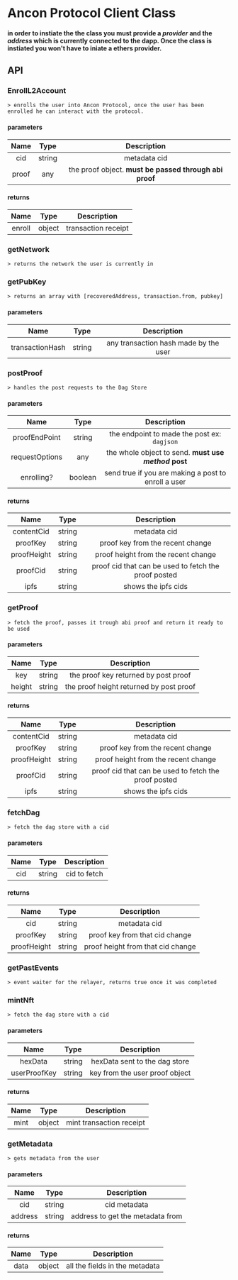# Ancon Protocol Client Class

#### in order to instiate the the class you must provide a **_provider_** and the **_address_** which is currently connected to the dapp. Once the class is instiated you won't have to iniate a ethers provider.

## API

### EnrollL2Account

    > enrolls the user into Ancon Protocol, once the user has been enrolled he can interact with the protocol.

#### parameters

| Name  |  Type  |                      Description                       |
| :---: | :----: | :----------------------------------------------------: |
|  cid  | string |                      metadata cid                      |
| proof |  any   | the proof object. **must be passed through abi proof** |

#### returns

|  Name  |  Type  |     Description     |
| :----: | :----: | :-----------------: |
| enroll | object | transaction receipt |

### getNetwork

    > returns the network the user is currently in

### getPubKey

    > returns an array with [recoveredAddress, transaction.from, pubkey]

#### parameters

|      Name       |  Type  |              Description              |
| :-------------: | :----: | :-----------------------------------: |
| transactionHash | string | any transaction hash made by the user |

### postProof

    > handles the post requests to the Dag Store

#### parameters

|      Name      |  Type   |                     Description                      |
| :------------: | :-----: | :--------------------------------------------------: |
| proofEndPoint  | string  |     the endpoint to made the post ex: `dagjson`      |
| requestOptions |   any   | the whole object to send. **must use _method_ post** |
|   enrolling?   | boolean | send true if you are making a post to enroll a user  |

#### returns

|    Name     |  Type  |                     Description                      |
| :---------: | :----: | :--------------------------------------------------: |
| contentCid  | string |                     metadata cid                     |
|  proofKey   | string |           proof key from the recent change           |
| proofHeight | string |         proof height from the recent change          |
|  proofCid   | string | proof cid that can be used to fetch the proof posted |
|    ipfs     | string |                 shows the ipfs cids                  |

### getProof

    > fetch the proof, passes it trough abi proof and return it ready to be used

#### parameters

|  Name  |  Type  |               Description               |
| :----: | :----: | :-------------------------------------: |
|  key   | string |  the proof key returned by post proof   |
| height | string | the proof height returned by post proof |

#### returns

|    Name     |  Type  |                     Description                      |
| :---------: | :----: | :--------------------------------------------------: |
| contentCid  | string |                     metadata cid                     |
|  proofKey   | string |           proof key from the recent change           |
| proofHeight | string |         proof height from the recent change          |
|  proofCid   | string | proof cid that can be used to fetch the proof posted |
|    ipfs     | string |                 shows the ipfs cids                  |

### fetchDag

    > fetch the dag store with a cid

#### parameters

| Name |  Type  | Description  |
| :--: | :----: | :----------: |
| cid  | string | cid to fetch |

#### returns

|    Name     |  Type  |            Description            |
| :---------: | :----: | :-------------------------------: |
|     cid     | string |           metadata cid            |
|  proofKey   | string |  proof key from that cid change   |
| proofHeight | string | proof height from that cid change |

### getPastEvents

    > event waiter for the relayer, returns true once it was completed

### mintNft

    > fetch the dag store with a cid

#### parameters

|     Name     |  Type  |          Description           |
| :----------: | :----: | :----------------------------: |
|   hexData    | string | hexData sent to the dag store  |
| userProofKey | string | key from the user proof object |

#### returns

| Name |  Type  |       Description        |
| :--: | :----: | :----------------------: |
| mint | object | mint transaction receipt |

### getMetadata

    > gets metadata from the user

#### parameters

|  Name   |  Type  |           Description            |
| :-----: | :----: | :------------------------------: |
|   cid   | string |           cid metadata           |
| address | string | address to get the metadata from |

#### returns

| Name |  Type  |          Description           |
| :--: | :----: | :----------------------------: |
| data | object | all the fields in the metadata |
